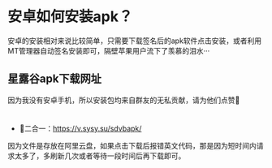 # 安卓如何安装apk？

安卓的安装相对来说比较简单，只需要下载签名后的apk软件点击安装，或者利用MT管理器自动签名安装即可，隔壁苹果用户流下了羡慕的泪水···

## 星露谷apk下载网址

因为我没有安卓手机，所以安装包均来自群友的无私贡献，请为他们点赞:tada:

<div class="tip custom-block" style="padding-top: 8px">

+ :cherry_blossom:二合一：https://v.sysy.su/sdvbapk/

</div>

因为文件是存放在阿里云盘，如果点击下载后报错英文代码，那是因为短时间内请求太多了，多刷新几次或者等待一段时间后再下载即可。
